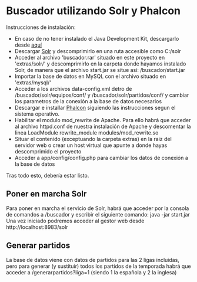 Buscador utilizando Solr y Phalcon
==================================

Instrucciones de instalación:
- En caso de no tener instalado el Java Development Kit, descargarlo desde [aquí](http://www.oracle.com/technetwork/es/java/javase/downloads/jdk7-downloads-1880260.html)
- Descargar [Solr](http://www.apache.org/dyn/closer.cgi/lucene/solr/4.5.0) y descomprimirlo en una ruta accesible como C:/solr
- Acceder al archivo 'buscador.rar' situado en este proyecto en 'extras/solr/' y descomprimirlo en la carpeta donde hayamos instalado Solr, de manera que el archivo start.jar se situe así: <carpeta solr>/buscador/start.jar
- Importar la base de datos en MySQL con el archivo situado en 'extras/mysql/'
- Acceder a los archivos data-config.xml detro de /buscador/solr/equipos/conf/ y /buscador/solr/partidos/conf/ y cambiar los parametros de la conexión a la base de datos necesarios
- Descargar e installar [Phalcon](http://phalconphp.com/en/download) siguiendo las instrucciones segun el sistema operativo.
- Habilitar el modulo mod_rewrite de Apache. Para ello habrá que acceder al archivo httpd.conf de nuestra instalación de Apache y descomentar la linea LoadModule rewrite_module modules/mod_rewrite.so
- Situar el contenido (exceptuando la carpeta extras) en la raiz del servidor web o crear un host virtual que apunte a donde hayas descomprimido el proyecto
- Acceder a app/config/config.php para cambiar los datos de conexión a la base de datos

Tras todo esto, debería estar listo.

Poner en marcha Solr
--------------------
Para poner en marcha el servicio de Solr, habrá que acceder por la consola de comandos a <carpeta de solr>/buscador y escribir el siguiente comando:
    java -jar start.jar
Una vez iniciado podremos acceder al gestor web desde http://localhost:8983/solr

Generar partidos
----------------
La base de datos viene con datos de partidos para las 2 ligas incluidas, pero para generar (y sustituir) todos los partidos de la temporada habrá que acceder a /generarpartidos?liga=1 (siendo 1 la española y 2 la inglesa)
